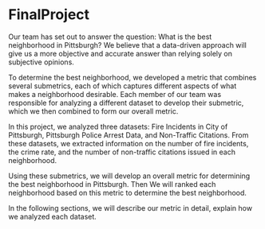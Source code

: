 # FinalProject


Our team has set out to answer the question: What is the best neighborhood in Pittsburgh? We believe that a data-driven approach will give us a more objective and accurate answer than relying solely on subjective opinions.

To determine the best neighborhood, we developed a metric that combines several submetrics, each of which captures different aspects of what makes a neighborhood desirable. Each member of our team was responsible for analyzing a different dataset to develop their submetric, which we then combined to form our overall metric.

In this project, we analyzed three datasets: Fire Incidents in City of Pittsburgh, Pittsburgh Police Arrest Data, and Non-Traffic Citations. From these datasets, we extracted information on the number of fire incidents, the crime rate, and the number of non-traffic citations issued in each neighborhood.

Using these submetrics, we will develop an overall metric for determining the best neighborhood in Pittsburgh. Then We will ranked each neighborhood based on this metric to determine the best neighborhood.

In the following sections, we will describe our metric in detail, explain how we analyzed each dataset.
